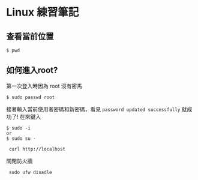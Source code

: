 # Linux 練習筆記

## 查看當前位置
```
$ pwd
```

## 如何進入root?
第一次登入時因為 root 沒有密馬
```
$ sudo passwd root
```
接著輸入當前使用者密碼和新密碼，看見 `password updated successfully` 就成功了!
在來鍵入
```
$ sudo -i
or
$ sudo su -
```


```
 curl http://localhost
```

關閉防火牆
```
 sudo ufw disadle
```

